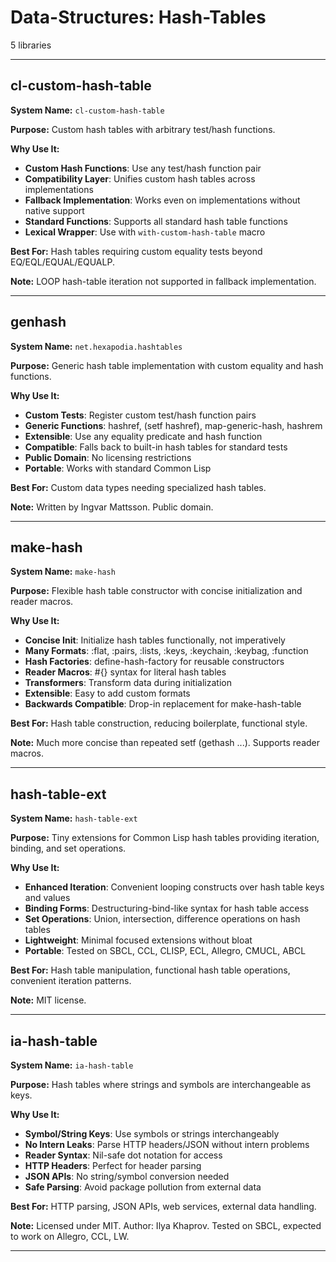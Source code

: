 # Data-Structures: Hash-Tables

5 libraries

---

## cl-custom-hash-table

**System Name:** `cl-custom-hash-table`

**Purpose:** Custom hash tables with arbitrary test/hash functions.

**Why Use It:**
- **Custom Hash Functions**: Use any test/hash function pair
- **Compatibility Layer**: Unifies custom hash tables across implementations
- **Fallback Implementation**: Works even on implementations without native support
- **Standard Functions**: Supports all standard hash table functions
- **Lexical Wrapper**: Use with `with-custom-hash-table` macro

**Best For:** Hash tables requiring custom equality tests beyond EQ/EQL/EQUAL/EQUALP.

**Note:** LOOP hash-table iteration not supported in fallback implementation.

---


## genhash

**System Name:** `net.hexapodia.hashtables`

**Purpose:** Generic hash table implementation with custom equality and hash functions.

**Why Use It:**
- **Custom Tests**: Register custom test/hash function pairs
- **Generic Functions**: hashref, (setf hashref), map-generic-hash, hashrem
- **Extensible**: Use any equality predicate and hash function
- **Compatible**: Falls back to built-in hash tables for standard tests
- **Public Domain**: No licensing restrictions
- **Portable**: Works with standard Common Lisp

**Best For:** Custom data types needing specialized hash tables.

**Note:** Written by Ingvar Mattsson. Public domain.

---


## make-hash

**System Name:** `make-hash`

**Purpose:** Flexible hash table constructor with concise initialization and reader macros.

**Why Use It:**
- **Concise Init**: Initialize hash tables functionally, not imperatively
- **Many Formats**: :flat, :pairs, :lists, :keys, :keychain, :keybag, :function
- **Hash Factories**: define-hash-factory for reusable constructors
- **Reader Macros**: #{} syntax for literal hash tables
- **Transformers**: Transform data during initialization
- **Extensible**: Easy to add custom formats
- **Backwards Compatible**: Drop-in replacement for make-hash-table

**Best For:** Hash table construction, reducing boilerplate, functional style.

**Note:** Much more concise than repeated setf (gethash ...). Supports reader macros.

---


## hash-table-ext

**System Name:** `hash-table-ext`

**Purpose:** Tiny extensions for Common Lisp hash tables providing iteration, binding, and set operations.

**Why Use It:**
- **Enhanced Iteration**: Convenient looping constructs over hash table keys and values
- **Binding Forms**: Destructuring-bind-like syntax for hash table access
- **Set Operations**: Union, intersection, difference operations on hash tables
- **Lightweight**: Minimal focused extensions without bloat
- **Portable**: Tested on SBCL, CCL, CLISP, ECL, Allegro, CMUCL, ABCL

**Best For:** Hash table manipulation, functional hash table operations, convenient iteration patterns.

**Note:** MIT license.

---


## ia-hash-table

**System Name:** `ia-hash-table`

**Purpose:** Hash tables where strings and symbols are interchangeable as keys.

**Why Use It:**
- **Symbol/String Keys**: Use symbols or strings interchangeably
- **No Intern Leaks**: Parse HTTP headers/JSON without intern problems
- **Reader Syntax**: Nil-safe dot notation for access
- **HTTP Headers**: Perfect for header parsing
- **JSON APIs**: No string/symbol conversion needed
- **Safe Parsing**: Avoid package pollution from external data

**Best For:** HTTP parsing, JSON APIs, web services, external data handling.

**Note:** Licensed under MIT. Author: Ilya Khaprov. Tested on SBCL, expected to work on Allegro, CCL, LW.

---


